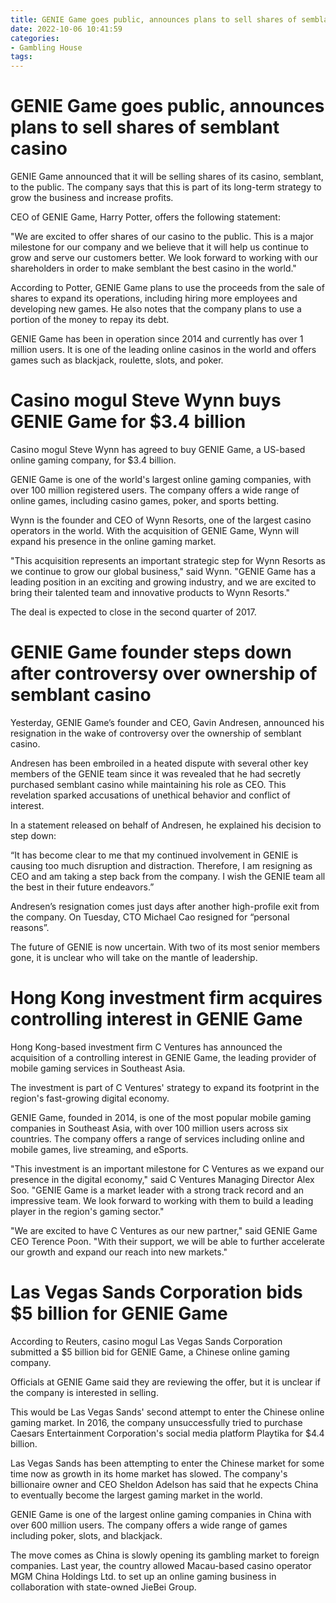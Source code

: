 ```yaml
---
title: GENIE Game goes public, announces plans to sell shares of semblant casino
date: 2022-10-06 10:41:59
categories:
- Gambling House
tags:
---
```



#  GENIE Game goes public, announces plans to sell shares of semblant casino

GENIE Game announced that it will be selling shares of its casino, semblant, to the public. The company says that this is part of its long-term strategy to grow the business and increase profits.

CEO of GENIE Game, Harry Potter, offers the following statement:

"We are excited to offer shares of our casino to the public. This is a major milestone for our company and we believe that it will help us continue to grow and serve our customers better. We look forward to working with our shareholders in order to make semblant the best casino in the world."

According to Potter, GENIE Game plans to use the proceeds from the sale of shares to expand its operations, including hiring more employees and developing new games. He also notes that the company plans to use a portion of the money to repay its debt.

GENIE Game has been in operation since 2014 and currently has over 1 million users. It is one of the leading online casinos in the world and offers games such as blackjack, roulette, slots, and poker.

#  Casino mogul Steve Wynn buys GENIE Game for $3.4 billion

Casino mogul Steve Wynn has agreed to buy GENIE Game, a US-based online gaming company, for $3.4 billion.

GENIE Game is one of the world's largest online gaming companies, with over 100 million registered users. The company offers a wide range of online games, including casino games, poker, and sports betting.

Wynn is the founder and CEO of Wynn Resorts, one of the largest casino operators in the world. With the acquisition of GENIE Game, Wynn will expand his presence in the online gaming market.

"This acquisition represents an important strategic step for Wynn Resorts as we continue to grow our global business," said Wynn. "GENIE Game has a leading position in an exciting and growing industry, and we are excited to bring their talented team and innovative products to Wynn Resorts."

The deal is expected to close in the second quarter of 2017.

#  GENIE Game founder steps down after controversy over ownership of semblant casino

Yesterday, GENIE Game’s founder and CEO, Gavin Andresen, announced his resignation in the wake of controversy over the ownership of semblant casino.

Andresen has been embroiled in a heated dispute with several other key members of the GENIE team since it was revealed that he had secretly purchased semblant casino while maintaining his role as CEO. This revelation sparked accusations of unethical behavior and conflict of interest.

In a statement released on behalf of Andresen, he explained his decision to step down:

“It has become clear to me that my continued involvement in GENIE is causing too much disruption and distraction. Therefore, I am resigning as CEO and am taking a step back from the company. I wish the GENIE team all the best in their future endeavors.”

Andresen’s resignation comes just days after another high-profile exit from the company. On Tuesday, CTO Michael Cao resigned for “personal reasons”.

The future of GENIE is now uncertain. With two of its most senior members gone, it is unclear who will take on the mantle of leadership.

#  Hong Kong investment firm acquires controlling interest in GENIE Game

Hong Kong-based investment firm C Ventures has announced the acquisition of a controlling interest in GENIE Game, the leading provider of mobile gaming services in Southeast Asia.

The investment is part of C Ventures' strategy to expand its footprint in the region's fast-growing digital economy.

GENIE Game, founded in 2014, is one of the most popular mobile gaming companies in Southeast Asia, with over 100 million users across six countries. The company offers a range of services including online and mobile games, live streaming, and eSports.

"This investment is an important milestone for C Ventures as we expand our presence in the digital economy," said C Ventures Managing Director Alex Soo. "GENIE Game is a market leader with a strong track record and an impressive team. We look forward to working with them to build a leading player in the region's gaming sector."

"We are excited to have C Ventures as our new partner," said GENIE Game CEO Terence Poon. "With their support, we will be able to further accelerate our growth and expand our reach into new markets."

#  Las Vegas Sands Corporation bids $5 billion for GENIE Game

According to Reuters, casino mogul Las Vegas Sands Corporation submitted a $5 billion bid for GENIE Game, a Chinese online gaming company.

Officials at GENIE Game said they are reviewing the offer, but it is unclear if the company is interested in selling.

This would be Las Vegas Sands' second attempt to enter the Chinese online gaming market. In 2016, the company unsuccessfully tried to purchase Caesars Entertainment Corporation's social media platform Playtika for $4.4 billion.

Las Vegas Sands has been attempting to enter the Chinese market for some time now as growth in its home market has slowed. The company's billionaire owner and CEO Sheldon Adelson has said that he expects China to eventually become the largest gaming market in the world.

GENIE Game is one of the largest online gaming companies in China with over 600 million users. The company offers a wide range of games including poker, slots, and blackjack.

The move comes as China is slowly opening its gambling market to foreign companies. Last year, the country allowed Macau-based casino operator MGM China Holdings Ltd. to set up an online gaming business in collaboration with state-owned JieBei Group.